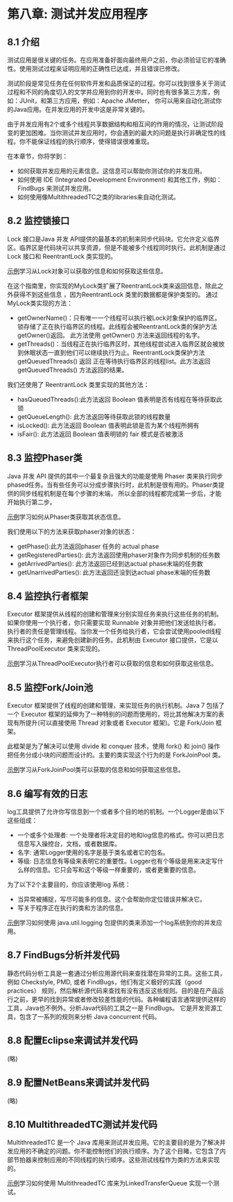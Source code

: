 # 第八章: 测试并发应用程序

## 8.1 介绍

测试应用是很关键的任务。在应用准备好面向最终用户之前，你必须验证它的准确性。使用测试过程来证明应用的正确性已达成，并且错误已修改。

测试阶段是常见任务在任何软件开发和品质保证的过程。你可以找到很多关于测试过程和不同的角度切入的文学并应用到你的开发中。同时也有很多第三方库，例如：JUnit，和第三方应用，例如：Apache JMetter， 你可以用来自动化测试你的Java应用。在并发应用的开发中这是非常关键的。

由于并发应用有2个或多个线程共享数据结构和相互间的作用的情况，让测试阶段变的更加困难。当你测试并发应用时，你会遇到的最大的问题是执行非确定性的线程。你不能保证线程的执行顺序，使得错误很难重现。

在本章节，你将学到：

  * 如何获取并发应用的元素信息。这信息可以帮助你测试你的并发应用。
  * 如何使用 IDE (Integrated Development Environment) 和其他工作，例如：FindBugs 来测试并发应用。
  * 如何使用像MultithreadedTC之类的libraries来自动化测试。

## 8.2 监控锁接口

Lock 接口是Java 并发 API提供的最基本的机制来同步代码块。它允许定义临界区。临界区是代码块可以共享资源，但是不能被多个线程同时执行。此机制是通过Lock 接口和 ReentrantLock 类实现的。

[示例](../src/test/java/com/getset/j7cc/chapter8/ConcurrencyTesting.java#L14)学习从Lock对象可以获取的信息和如何获取这些信息。

在这个指南里，你实现的MyLock类扩展了ReentrantLock类来返回信息，除此之外获得不到这些信息 ，因为ReentrantLock 类里的数据都是保护类型的。 通过MyLock类实现的方法：

  * getOwnerName()：只有唯一一个线程可以执行被Lock对象保护的临界区。锁存储了正在执行临界区的线程。此线程会被ReentrantLock类的保护方法 getOwner()返回。 此方法使用 getOwner() 方法来返回线程的名字。
  * getThreads()：当线程正在执行临界区时，其他线程尝试进入临界区就会被放到休眠状态一直到他们可以继续执行为止。ReentrantLock类保护方法getQueuedThreads() 返回 正在等待执行临界区的线程list。此方法返回 getQueuedThreads() 方法返回的结果。

我们还使用了 ReentrantLock 类里实现的其他方法：

  * hasQueuedThreads():此方法返回 Boolean 值表明是否有线程在等待获取此锁
  * getQueueLength(): 此方法返回等待获取此锁的线程数量
  * isLocked(): 此方法返回 Boolean 值表明此锁是否为某个线程所拥有
  * isFair(): 此方法返回 Boolean 值表明锁的 fair 模式是否被激活

## 8.3 监控Phaser类

Java 并发 API 提供的其中一个最复杂且强大的功能是使用 Phaser 类来执行同步phased任务。当有些任务可以分成步骤执行时，此机制是很有用的。Phaser类提供的同步线程机制是在每个步骤的末端， 所以全部的线程都完成第一步后，才能开始执行第二步。

[示例](../src/test/java/com/getset/j7cc/chapter8/ConcurrencyTesting.java#L49)学习如何从Phaser类获取其状态信息。

我们使用以下的方法来获取phaser对象的状态：

  * getPhase():此方法返回phaser 任务的 actual phase
  * getRegisteredParties(): 此方法返回使用phaser对象作为同步机制的任务数
  * getArrivedParties(): 此方法返回已经到达actual phase末端的任务数
  * getUnarrivedParties(): 此方法返回还没到达actual phase末端的任务数

## 8.4 监控执行者框架

Executor 框架提供从线程的创建和管理来分别实现任务来执行这些任务的机制。如果你使用一个执行者，你只需要实现 Runnable 对象并把他们发送给执行者。 执行者的责任是管理线程。当你发一个任务给执行者，它会尝试使用pooled线程来执行这个任务，来避免创建新的任务。此机制由 Executor 接口提供，它是以 ThreadPoolExecutor 类来实现的。

[示例](../src/test/java/com/getset/j7cc/chapter8/ConcurrencyTesting.java#L77)学习从ThreadPoolExecutor执行者可以获取的信息和如何获取这些信息。

## 8.5 监控Fork/Join池

Executor 框架提供了线程的创建和管理，来实现任务的执行机制。Java 7 包括了一个 Executor 框架的延伸为了一种特别的问题而使用的，将比其他解决方案的表现有所提升(可以直接使用 Thread 对象或者 Executor 框架)。它是 Fork/Join 框架。

此框架是为了解决可以使用 divide 和 conquer 技术，使用 fork() 和 join() 操作把任务分成小块的问题而设计的。主要的类实现这个行为的是 ForkJoinPool 类。

[示例](../src/test/java/com/getset/j7cc/chapter8/ConcurrencyTesting.java#L122)学习从ForkJoinPool类可以获取的信息和如何获取这些信息。

## 8.6 编写有效的日志

log工具提供了允许你写信息到一个或者多个目的地的机制。一个Logger是由以下这些组成：

  * 一个或多个处理者: 一个处理者将决定目的地和log信息的格式。你可以把日志信息写入操控台，文档，或者数据库。
  * 名字: 通常Logger使用的名字是基于类名或者它的包名。
  * 等级: 日志信息有等级来表明它的重要性。Logger也有个等级是用来决定写什么样的信息。它只会写和这个等级一样重要的，或者更重要的信息。

为了以下2个主要目的，你应该使用log 系统：

  * 当异常被捕捉，写尽可能多的信息。这个会帮助你定位错误并解决它。
  * 写关于程序正在执行的类和方法的信息。

[示例](../src/test/java/com/getset/j7cc/chapter8/ConcurrencyTesting.java#L173)学习如何使用 java.util.logging 包提供的类来添加一个log系统到你的并发应用。

## 8.7 FindBugs分析并发代码

静态代码分析工具是一套通过分析应用源代码来查找潜在异常的工具。这些工具，例如 Checkstyle, PMD, 或者 FindBugs，他们有定义极好的实践（good practices） 规则，然后解析源代码来查找有没有违反这些规则。目的是在产品运行之前，更早的找到异常或者修改较差性能的代码。各种编程语言通常提供这样的工具，Java也不例外。分析Java代码的工具之一是 FindBugs。 它是开发资源工具，包含了一系列的规则来分析 Java concurrent 代码。

## 8.8 配置Eclipse来调试并发代码

(略)

## 8.9 配置NetBeans来调试并发代码

(略)

## 8.10 MultithreadedTC测试并发代码

MultithreadedTC 是一个 Java 库用来测试并发应用。它的主要目的是为了解决并发应用的不确定的问题。你不能控制他们的执行顺序。为了这个目睹，它包含了内部节拍器来控制应用的不同线程的执行顺序。这些测试线程作为类的方法来实现的。

[示例](../src/test/java/com/getset/j7cc/chapter8/ConcurrencyTesting.java#L208)学习如何使用 MultithreadedTC 库来为LinkedTransferQueue 实现一个测试。